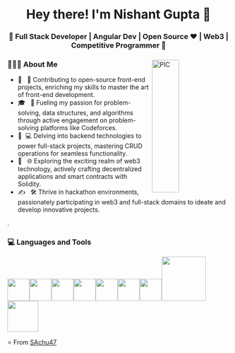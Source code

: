 <h1 align="center">Hey there! I'm Nishant Gupta 👋 </h1>
<h3 align="center">🚀 Full Stack Developer | Angular Dev | Open Source ♥ | Web3 | Competitive Programmer  🚀</h3>
<div>
<img width = "35%" align="right" alt="PIC" height="300px" src="https://www.pngitem.com/pimgs/m/4-42822_apple-tv-copy-developer-illustration-png-transparent-png.png" />
<div align="left"> 
  <h3> 👨🏻‍💻 About Me </h3>

  - 🤔 &nbsp; 🎨 Contributing to open-source front-end projects, enriching my skills to master the art of front-end development.
  - 🎓 &nbsp; 🚀 Fueling my passion for problem-solving, data structures, and algorithms through active engagement on problem-solving platforms like Codeforces.
  - 💼 &nbsp;💻 Delving into backend technologies to power full-stack projects, mastering CRUD operations for seamless functionality.
  - 🌱 &nbsp; 🌐 Exploring the exciting realm of web3 technology, actively crafting decentralized applications and smart contracts with Solidity.
  - ✍️ &nbsp; 🛠️ Thrive in hackathon environments, passionately participating in web3 and full-stack domains to ideate and develop innovative projects.

.  
</div> 
</div>

<div>
  <h3> 💻 Languages and Tools </h3>
  <p>
   <img src="https://media.giphy.com/media/3rCcV6sC1o2GY/giphy.gif" width="50"><img src="https://media3.giphy.com/media/ln7z2eWriiQAllfVcn/200w.webp" width="50"><img src="https://i.giphy.com/media/LMt9638dO8dftAjtco/200.webp"   width="50"><img src="https://i.giphy.com/media/eNAsjO55tPbgaor7ma/200w.webp" width="50"><img src="https://i.giphy.com/media/IdyAQJVN2kVPNUrojM/200.webp" width="50"><img src="https://media3.giphy.com/media/kdFc8fubgS31b8DsVu/giphy.webp" width="50"><img src="https://media.giphy.com/media/SU2ic3wTfuC6JhD1lA/giphy.gif" width="50"><img src="https://media.giphy.com/media/kH1DBkPNyZPOk0BxrM/giphy.gif" width="100"><img src="https://media.giphy.com/media/SsCYf6DRFJrOpP0IoM/giphy.gif" width="70">
  <p>
</div> 

⭐️ From [SAchu47](https://github.com/SAchu47)

